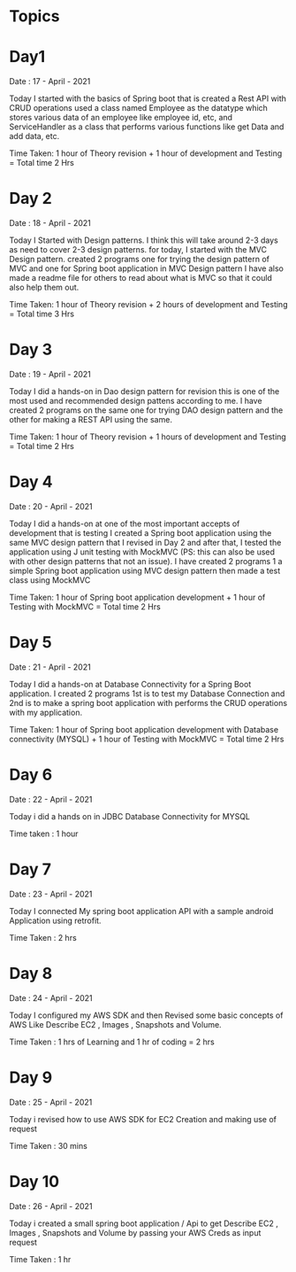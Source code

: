 # Topics 

# Day1

Date : 17 - April - 2021 

Today I started with the basics of Spring boot that is created a Rest API with CRUD operations 
used a class named Employee as the datatype which stores various data of an employee like employee id, etc, and ServiceHandler as a class that performs various functions like get Data and add data, etc.

Time Taken: 1 hour of Theory revision + 1 hour of development and Testing  = Total time 2 Hrs

# Day 2

Date : 18 - April - 2021

Today I Started with Design patterns. I think this will take around 2-3 days as need to cover 2-3 design patterns.
for today, I started with the MVC Design pattern. created 2 programs one for trying the design pattern of MVC and one for Spring boot application in MVC Design pattern I have also made a readme file for others to read about what is MVC so that it could also help them out.

Time Taken: 1 hour of Theory revision + 2 hours of development and Testing  = Total time 3 Hrs

# Day 3 

Date : 19 - April - 2021 

Today I did a hands-on in Dao design pattern for revision this is one of the most used and recommended design pattens according to me.
I have created 2 programs on the same one for trying DAO design pattern and the other for making a REST API using the same. 

Time Taken: 1 hour of Theory revision + 1 hours of development and Testing  = Total time 2 Hrs

# Day 4

Date : 20 - April - 2021 

Today I did a hands-on at one of the most important accepts of development that is testing I created a Spring boot application using the same MVC design pattern that I revised in Day 2 
and after that, I tested the application using J unit testing with MockMVC (PS: this can also be used with other design patterns that not an issue).
I have created 2 programs 1 a simple Spring boot application using MVC design pattern then made a test class using MockMVC 

Time Taken: 1 hour of Spring boot application development + 1 hour of Testing with MockMVC  = Total time 2 Hrs


# Day 5

Date : 21 - April - 2021 

Today I did a hands-on at Database Connectivity for a Spring Boot application. 
I created 2 programs 1st is to test my Database Connection and 2nd is to make a spring boot application with performs the CRUD operations with my application.

Time Taken: 1 hour of Spring boot application development with Database connectivity (MYSQL) + 1 hour of Testing with MockMVC  = Total time 2 Hrs

# Day 6 

Date : 22 - April - 2021 

Today i did a hands on in JDBC Database Connectivity for MYSQL 

Time taken : 1 hour

# Day 7 

Date : 23 - April - 2021

Today I connected My spring boot application API with a sample android Application using retrofit.

Time Taken : 2 hrs


# Day 8 

Date : 24 - April - 2021

Today I configured my AWS SDK and then Revised some basic concepts of AWS Like Describe EC2 , Images , Snapshots and Volume.

Time Taken : 1 hrs of Learning and 1 hr of coding = 2 hrs 

# Day 9 

Date : 25 - April - 2021 

Today i revised how to use AWS SDK for EC2 Creation and making use of request 

Time Taken  : 30 mins 

# Day 10 

Date : 26 - April - 2021 

Today i created a small spring boot application / Api to get Describe EC2 , Images , Snapshots and Volume by passing your AWS Creds as input request 

Time Taken : 1 hr